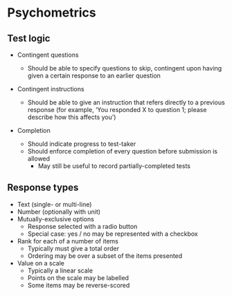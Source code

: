 Psychometrics
=============

Test logic
----------

- Contingent questions
    - Should be able to specify questions to skip, contingent upon having given
      a certain response to an earlier question

- Contingent instructions
    - Should be able to give an instruction that refers directly to a previous
      response (for example, ‘You responded X to question 1; please describe how
      this affects you’)

- Completion
    - Should indicate progress to test-taker
    - Should enforce completion of every question before submission is allowed
        - May still be useful to record partially-completed tests

Response types
--------------

- Text (single- or multi-line)
- Number (optionally with unit)
- Mutually-exclusive options
    - Response selected with a radio button
    - Special case: yes / no may be represented with a checkbox
- Rank for each of a number of items
    - Typically must give a total order
    - Ordering may be over a subset of the items presented
- Value on a scale
    - Typically a linear scale
    - Points on the scale may be labelled
    - Some items may be reverse-scored
